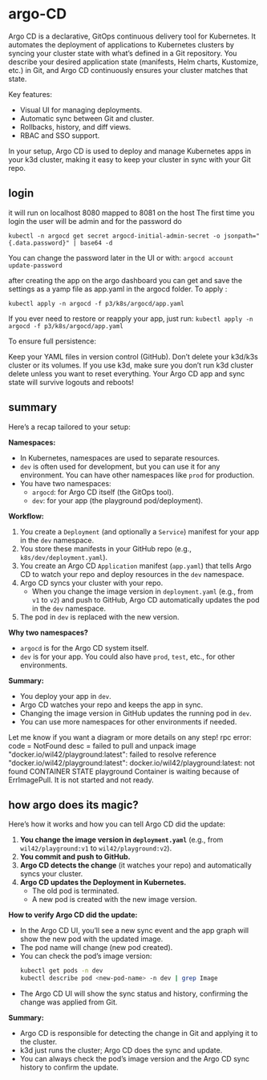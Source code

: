 # argo-CD

Argo CD is a declarative, GitOps continuous delivery tool for Kubernetes. It automates the deployment of applications to Kubernetes clusters by syncing your cluster state with what’s defined in a Git repository. You describe your desired application state (manifests, Helm charts, Kustomize, etc.) in Git, and Argo CD continuously ensures your cluster matches that state.

Key features:
- Visual UI for managing deployments.
- Automatic sync between Git and cluster.
- Rollbacks, history, and diff views.
- RBAC and SSO support.

In your setup, Argo CD is used to deploy and manage Kubernetes apps in your k3d cluster, making it easy to keep your cluster in sync with your Git repo.

## login
it will run on localhost 8080 mapped to 8081 on the host
The first time you login the user will be admin
and for the password do
```
kubectl -n argocd get secret argocd-initial-admin-secret -o jsonpath="{.data.password}" | base64 -d
```

You can change the password later in the UI or with:
`argocd account update-password`

after creating the app on the argo dashboard you can get and save the settings as a yamp file as app.yaml in the argocd folder.
To apply :
```
kubectl apply -n argocd -f p3/k8s/argocd/app.yaml
```

If you ever need to restore or reapply your app, just run:
`kubectl apply -n argocd -f p3/k8s/argocd/app.yaml`

To ensure full persistence:

Keep your YAML files in version control (GitHub).
Don’t delete your k3d/k3s cluster or its volumes.
If you use k3d, make sure you don’t run k3d cluster delete unless you want to reset everything.
Your Argo CD app and sync state will survive logouts and reboots!

## summary
Here’s a recap tailored to your setup:

**Namespaces:**
- In Kubernetes, namespaces are used to separate resources.  
- `dev` is often used for development, but you can use it for any environment. You can have other namespaces like `prod` for production.
- You have two namespaces:  
  - `argocd`: for Argo CD itself (the GitOps tool).
  - `dev`: for your app (the playground pod/deployment).

**Workflow:**
1. You create a `Deployment` (and optionally a `Service`) manifest for your app in the `dev` namespace.
2. You store these manifests in your GitHub repo (e.g., `k8s/dev/deployment.yaml`).
3. You create an Argo CD `Application` manifest (`app.yaml`) that tells Argo CD to watch your repo and deploy resources in the `dev` namespace.
4. Argo CD syncs your cluster with your repo.  
   - When you change the image version in `deployment.yaml` (e.g., from `v1` to `v2`) and push to GitHub, Argo CD automatically updates the pod in the `dev` namespace.
5. The pod in `dev` is replaced with the new version.

**Why two namespaces?**
- `argocd` is for the Argo CD system itself.
- `dev` is for your app. You could also have `prod`, `test`, etc., for other environments.

**Summary:**
- You deploy your app in `dev`.
- Argo CD watches your repo and keeps the app in sync.
- Changing the image version in GitHub updates the running pod in `dev`.
- You can use more namespaces for other environments if needed.

Let me know if you want a diagram or more details on any step!
rpc error: code = NotFound desc = failed to pull and unpack image "docker.io/wil42/playground:latest": failed to resolve reference "docker.io/wil42/playground:latest": docker.io/wil42/playground:latest: not found
CONTAINER STATE
playground
Container is waiting because of ErrImagePull. It is not started and not ready.

## how argo does its magic?
Here’s how it works and how you can tell Argo CD did the update:

1. **You change the image version in `deployment.yaml`** (e.g., from `wil42/playground:v1` to `wil42/playground:v2`).
2. **You commit and push to GitHub.**
3. **Argo CD detects the change** (it watches your repo) and automatically syncs your cluster.
4. **Argo CD updates the Deployment in Kubernetes.**  
   - The old pod is terminated.
   - A new pod is created with the new image version.

**How to verify Argo CD did the update:**
- In the Argo CD UI, you’ll see a new sync event and the app graph will show the new pod with the updated image.
- The pod name will change (new pod created).
- You can check the pod’s image version:
  ```bash
  kubectl get pods -n dev
  kubectl describe pod <new-pod-name> -n dev | grep Image
  ```
- The Argo CD UI will show the sync status and history, confirming the change was applied from Git.

**Summary:**  
- Argo CD is responsible for detecting the change in Git and applying it to the cluster.
- k3d just runs the cluster; Argo CD does the sync and update.
- You can always check the pod’s image version and the Argo CD sync history to confirm the update.

